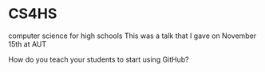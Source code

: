 # CS4HS
computer science for high schools
This was a talk that I gave on November 15th at AUT

How do you teach your students to start using GitHub?
